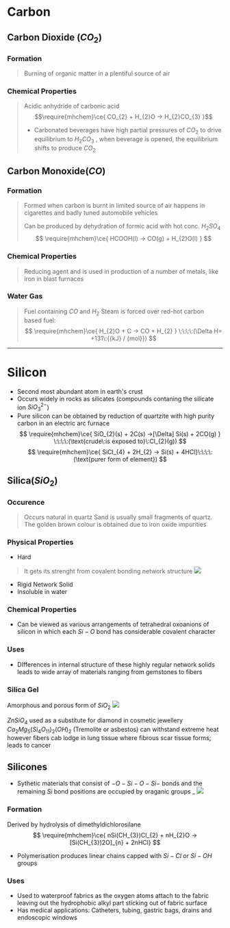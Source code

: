

# Carbon

## Carbon Dioxide $(CO_{2})$

### Formation 
>Burning of organic matter in a plentiful source of air 

### Chemical Properties
>Acidic anhydride of carbonic acid 
>$$\require{mhchem}\ce{ CO_{2} + H_{2}O -> H_{2}CO_{3} }$$
>- Carbonated beverages have high partial pressures of $CO_{2}$ to drive equilibrium to $H_{2}CO_{3}$ , when beverage is opened, the equilibrium shifts to produce $CO_{2}$ 


## Carbon Monoxide$(CO)$

### Formation 
> Formed when carbon is burnt in limited source of air 
> 	happens in cigarettes and badly tuned automobile vehicles
> 
> Can be produced by dehydration of formic acid with hot conc. $H_{2}SO_{4}$ 
> $$
\require{mhchem}\ce{ HCOOH(l) -> CO(g) + H_{2}O(l) }
$$


### Chemical Properties 
> Reducing agent and is used in production of a number of metals, like iron in blast furnaces 


### Water Gas
>Fuel containing $CO$ and $H_{2}$
>Steam is forced over red-hot carbon based fuel:
$$
\require{mhchem}\ce{ H_{2}O + C -> CO + H_{2} } \:\:\:\:(\Delta H= +131\:{{kJ} / {mol}})
$$


---


# Silicon 

- Second most abundant atom in earth's crust
- Occurs widely in rocks as silicates (compounds contaning the silicate ion $SiO_{3}^{2-}$)
- Pure silicon can be obtained by reduction of quartzite with high purity carbon in an electric arc furnace
$$
\require{mhchem}\ce{ SiO_{2}(s) + 2C(s) ->[\Delta] Si(s) + 2CO(g) } \:\:\:\:(\text{crude\:is exposed to}\:Cl_{2}(g))
$$
$$
\require{mhchem}\ce{ SiCl_{4} + 2H_{2} -> Si(s) + 4HCl}\:\:\:\:(\text{purer form of element})
$$

## Silica$(SiO_{2})$ 


### Occurence 
>Occurs natural in quartz 
>Sand is usually small fragments of quartz. The golden brown colour is obtained due to iron oxide impurities 

### Physical Properties 
- Hard 
>It gets its strenght from covalent bonding network structure 
>![](https://i.imgur.com/5ItjE3y.png)

- Rigid Network Solid 
- Insoluble in water 

### Chemical Properties 
- Can be viewed as various arrangements of tetrahedral oxoanions of silicon in which each $Si-O$ bond has considerable covalent character 

### Uses 
- DIfferences in internal structure of these highly regular network solids leads to wide array of materials ranging from gemstones to fibers 

### Silica Gel 
Amorphous and porous form of $SiO_{2}$
![](https://i.imgur.com/3V6fJoF.png)




$ZnSiO_{4}$ used as a substitute for diamond in cosmetic jewellery 
$Ca_{2}Mg_{5}(Si_{4}O_{11})_{2}(OH)_{2}$ (Tremolite or asbestos) can withstand extreme heat however fibers cab lodge in lung tissue where fibrous scar tissue forms; leads to cancer


## Silicones 
- Sythetic materials that consist of $-O-Si-O-Si-$ bonds and the remaining $Si$ bond positions are occupied by oraganic groups _
![](https://i.imgur.com/6R2ALcY.png)


### Formation 
Derived by hydrolysis of dimethyldichlorosilane 
$$
\require{mhchem}\ce{ nSi(CH_{3})Cl_{2} + nH_{2}O -> [Si(CH_{3})2O]_{n} + 2nHCl}
$$
- Polymerisation produces linear chains capped with $Si-Cl$ or $Si-OH$ groups 


### Uses 
- Used to waterproof fabrics as the oxygen atoms attach to the fabric leaving out the hydrophobic alkyl part sticking out of fabric surface
- Has medical applications: Catheters, tubing, gastric bags, drains and endoscopic windows 

